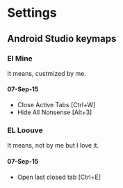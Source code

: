 # Settings

## Android Studio keymaps

### El Mine
It means, custmized by me.
#### 07-Sep-15
- Close Active Tabs [Ctrl+W]
- Hide All Nonsense [Alt+3]

### EL Loouve
It means, not by me but I love it.
#### 07-Sep-15
- Open last closed tab [Ctrl+E]


